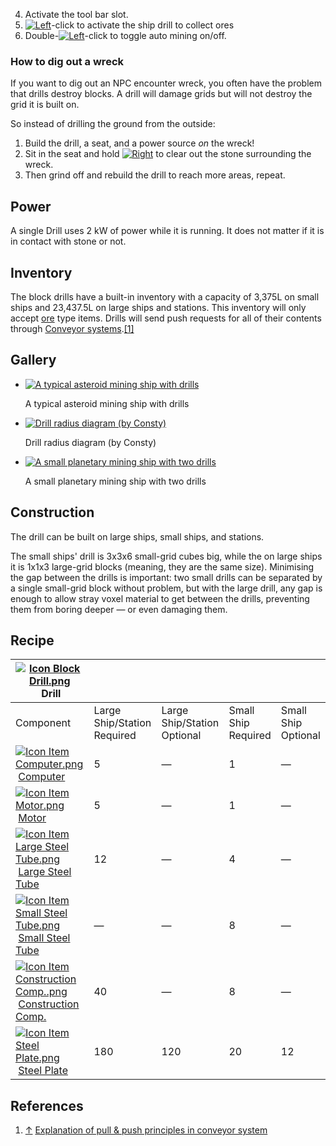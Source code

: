 4.  Activate the tool bar slot.
5.  [![Left](https://commons.wiki.gg/images/thumb/Keyboard_White_Mouse_Left.png/20px-Keyboard_White_Mouse_Left.png?c1a406)](https://spaceengineers.wiki.gg/wiki/File:Keyboard_White_Mouse_Left.png "Left")\-click to activate the ship drill to collect ores
6.  Double-[![Left](https://commons.wiki.gg/images/thumb/Keyboard_White_Mouse_Left.png/20px-Keyboard_White_Mouse_Left.png?c1a406)](https://spaceengineers.wiki.gg/wiki/File:Keyboard_White_Mouse_Left.png "Left")\-click to toggle auto mining on/off.

### How to dig out a wreck

If you want to dig out an NPC encounter wreck, you often have the problem that drills destroy blocks. A drill will damage grids but will not destroy the grid it is built on.

So instead of drilling the ground from the outside:

1.  Build the drill, a seat, and a power source _on_ the wreck!
2.  Sit in the seat and hold [![Right](https://commons.wiki.gg/images/thumb/Keyboard_White_Mouse_Right.png/20px-Keyboard_White_Mouse_Right.png?3581de)](https://spaceengineers.wiki.gg/wiki/File:Keyboard_White_Mouse_Right.png "Right") to clear out the stone surrounding the wreck.
3.  Then grind off and rebuild the drill to reach more areas, repeat.

## Power

A single Drill uses 2 kW of power while it is running. It does not matter if it is in contact with stone or not.

## Inventory

The block drills have a built-in inventory with a capacity of 3,375L on small ships and 23,437.5L on large ships and stations. This inventory will only accept [ore](https://spaceengineers.wiki.gg/wiki/Ore "Ore") type items. Drills will send push requests for all of their contents through [Conveyor systems](https://spaceengineers.wiki.gg/wiki/Conveyor_system "Conveyor system").[\[1\]](#cite_note-1)

## Gallery

*   [![A typical asteroid mining ship with drills](https://spaceengineers.wiki.gg/images/thumb/H-01_Sapper_1.jpg/120px-H-01_Sapper_1.jpg?492ddc)](https://spaceengineers.wiki.gg/wiki/File:H-01_Sapper_1.jpg "A typical asteroid mining ship with drills")
    
    A typical asteroid mining ship with drills
    
*   [![Drill radius diagram (by Consty)](https://spaceengineers.wiki.gg/images/thumb/Drill-radius-by-consty.jpg/120px-Drill-radius-by-consty.jpg?8afed4)](https://spaceengineers.wiki.gg/wiki/File:Drill-radius-by-consty.jpg "Drill radius diagram (by Consty)")
    
    Drill radius diagram (by Consty)
    
*   [![A small planetary mining ship with two drills](https://spaceengineers.wiki.gg/images/thumb/Atmospheric-mining-ship.png/120px-Atmospheric-mining-ship.png?8e589a)](https://spaceengineers.wiki.gg/wiki/File:Atmospheric-mining-ship.png "A small planetary mining ship with two drills")
    
    A small planetary mining ship with two drills
    

## Construction

The drill can be built on large ships, small ships, and stations.

The small ships' drill is 3x3x6 small-grid cubes big, while the on large ships it is 1x1x3 large-grid blocks (meaning, they are the same size). Minimising the gap between the drills is important: two small drills can be separated by a single small-grid block without problem, but with the large drill, any gap is enough to allow stray voxel material to get between the drills, preventing them from boring deeper — or even damaging them.

## Recipe

| [![Icon Block Drill.png](https://spaceengineers.wiki.gg/images/thumb/Icon_Block_Drill.png/21px-Icon_Block_Drill.png?a1b524)](https://spaceengineers.wiki.gg/wiki/Drill "Drill") Drill |     |     |     |     |
| --- | --- | --- | --- | --- |
| Component | Large Ship/Station  <br>Required | Large Ship/Station  <br>Optional | Small Ship  <br>Required | Small Ship  <br>Optional |
| [![Icon Item Computer.png](https://spaceengineers.wiki.gg/images/thumb/Icon_Item_Computer.png/21px-Icon_Item_Computer.png?65c1a4)](https://spaceengineers.wiki.gg/wiki/Computer "Computer") [Computer](https://spaceengineers.wiki.gg/wiki/Computer "Computer") | 5   | —   | 1   | —   |
| [![Icon Item Motor.png](https://spaceengineers.wiki.gg/images/thumb/Icon_Item_Motor.png/21px-Icon_Item_Motor.png?4a2f3f)](https://spaceengineers.wiki.gg/wiki/Motor "Motor") [Motor](https://spaceengineers.wiki.gg/wiki/Motor "Motor") | 5   | —   | 1   | —   |
| [![Icon Item Large Steel Tube.png](https://spaceengineers.wiki.gg/images/thumb/Icon_Item_Large_Steel_Tube.png/21px-Icon_Item_Large_Steel_Tube.png?31c1e4)](https://spaceengineers.wiki.gg/wiki/Large_Steel_Tube "Large Steel Tube") [Large Steel Tube](https://spaceengineers.wiki.gg/wiki/Large_Steel_Tube "Large Steel Tube") | 12  | —   | 4   | —   |
| [![Icon Item Small Steel Tube.png](https://spaceengineers.wiki.gg/images/thumb/Icon_Item_Small_Steel_Tube.png/21px-Icon_Item_Small_Steel_Tube.png?4fe418)](https://spaceengineers.wiki.gg/wiki/Small_Steel_Tube "Small Steel Tube") [Small Steel Tube](https://spaceengineers.wiki.gg/wiki/Small_Steel_Tube "Small Steel Tube") | —   | —   | 8   | —   |
| [![Icon Item Construction Comp..png](https://spaceengineers.wiki.gg/images/thumb/Icon_Item_Construction_Comp..png/21px-Icon_Item_Construction_Comp..png?cdc26f)](https://spaceengineers.wiki.gg/wiki/Construction_Comp. "Construction Comp.") [Construction Comp.](https://spaceengineers.wiki.gg/wiki/Construction_Comp. "Construction Comp.") | 40  | —   | 8   | —   |
| [![Icon Item Steel Plate.png](https://spaceengineers.wiki.gg/images/thumb/Icon_Item_Steel_Plate.png/21px-Icon_Item_Steel_Plate.png?437e3a)](https://spaceengineers.wiki.gg/wiki/Steel_Plate "Steel Plate") [Steel Plate](https://spaceengineers.wiki.gg/wiki/Steel_Plate "Steel Plate") | 180 | 120 | 20  | 12  |

## References

1.  [↑](#cite_ref-1 "Jump up") [Explanation of pull & push principles in conveyor system](http://forums.keenswh.com/post/show_single_post?pid=1282594029&postcount=1)